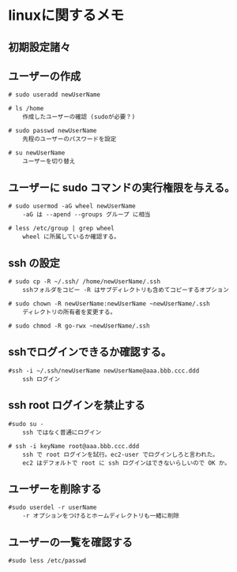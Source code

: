 # linuxに関するメモ

## 初期設定諸々

## ユーザーの作成
    # sudo useradd newUserName
    
    # ls /home 
        作成したユーザーの確認 (sudoが必要？)
    
    # sudo passwd newUserName
        先程のユーザーのパスワードを設定
        
    # su newUserName
        ユーザーを切り替え
    
## ユーザーに sudo コマンドの実行権限を与える。
    # sudo usermod -aG wheel newUserName
        -aG は --apend --groups グループ に相当
        
    # less /etc/group | grep wheel
        wheel に所属しているか確認する。
        
## ssh の設定
    # sudo cp -R ~/.ssh/ /home/newUserName/.ssh
        sshフォルダをコピー -R はサブディレクトリも含めてコピーするオプション
        
    # sudo chown -R newUserName:newUserName ~newUserName/.ssh
        ディレクトリの所有者を変更する。
        
    # sudo chmod -R go-rwx ~newUserName/.ssh
    
## sshでログインできるか確認する。
    #ssh -i ~/.ssh/newUserName newUserName@aaa.bbb.ccc.ddd
        ssh ログイン
    
## ssh root ログインを禁止する
    #sudo su -
        ssh ではなく普通にログイン
        
    # ssh -i keyName root@aaa.bbb.ccc.ddd
        ssh で root ログインを試行。ec2-user でログインしろと言われた。
        ec2 はデフォルトで root に ssh ログインはできないらしいので OK か。
    
## ユーザーを削除する
    #sudo userdel -r userName
        -r オプションをつけるとホームディレクトリも一緒に削除
        
## ユーザーの一覧を確認する
    #sudo less /etc/passwd
      
